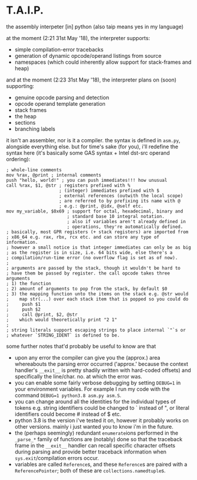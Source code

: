 # T.A.I.P.
the assembly interpeter [in] python (also taip means yes in my language)

at the moment (2:21 31st May '18), the interpreter supports:
- simple compilation-error tracebacks
- generation of dynamic opcode/operand listings from source
- namespaces (which could inherently allow support for stack-frames and heap)

and at the moment (2:23 31st May '18), the interpreter plans on (soon) supporting:
- genuine opcode parsing and detection
- opcode operand template generation
- stack frames
- the heap
- sections
- branching labels

it isn't an assembler, nor is it a compiler.
the syntax is defined in `asm.py`, alongside everything else. but for time's sake (for you), i'll redefine the syntax here (it's basically some GAS syntax + Intel dst-src operand ordering):

```
; whole-line comments
mov %rax, @print ; internal comments
push "hello, world!" ; you can push immediates!!! how unusual
call %rax, $1, @str ; registers prefixed with %
                    ; (integer) immediates prefixed with $
                    ; external references (outwith the local scope)
                    ; are referred to by prefixing its name with @
                    ; e.g.: @print, @idx, @self etc.
mov my_variable, $0x69 ; support for octal, hexadecimal, binary and
                       ; standard base 10 integral notation.
                       ; also if variables aren't already defined in
                       ; operations, they're automatically defined.
; basically, most GPR registers (+ stack registers) are imported from
; x86_64 e.g. rax, rbx, rcx etc. and can store any type of information.
; however a small notice is that integer immediates can only be as big
; as the register is in size, i.e. 64 bits wide, else there's a
; compilation/run-time error (no overflow flag is set as of now).
;
; arguments are passed by the stack, though it wouldn't be hard to
; have them be passed by register. the call opcode takes three arguments
; 1) the function
; 2) amount of arguments to pop from the stack, by default $0
; 3) the mapping function unto the items on the stack e.g. @str would
;    map str(...) over each stack item that is popped so you could do
;     push $1
;     push $2
;     call @print, $2, @str
;    which would theoretically print "2 1"
;
; string literals support escaping strings to place internal `"`s or
; whatever `STRING_IDENT` is defined to be.
```

some further notes that'd probably be useful to know are that
- upon any error the compiler can give you the (approx.) area whereabouts the parsing error occurred ('approx.' because the context handler's `__exit__` is pretty shadily written with hard-coded offsets) and specifically the line/char. no. at which the error was.
- you can enable some fairly verbose debugging by setting `DEBUG=1` in your environment variables. For example I run my code with the command `DEBUG=1 python3.8 asm.py asm.S`.
- you can change around all the identities for the individual types of tokens e.g. string identifiers could be changed to \` instead of ", or literal identifiers could become \# instead of $ etc.
- python 3.8 is the version i've tested it on, however it probably works on other versions. mainly i just wanted you to know i'm in the future.
- the (perhaps seemingly) redundant `enumerate`ions performed in the `_parse_*` family of functions are (notably) done so that the traceback frame in the `__exit__` handler can recall specific character offsets during parsing and provide better traceback information when `sys.exit`/compilation errors occur.
- variables are called `Reference`s, and these `Reference`s are paired with a `ReferencePointer`; both of these are `collections.namedtuple`s.
